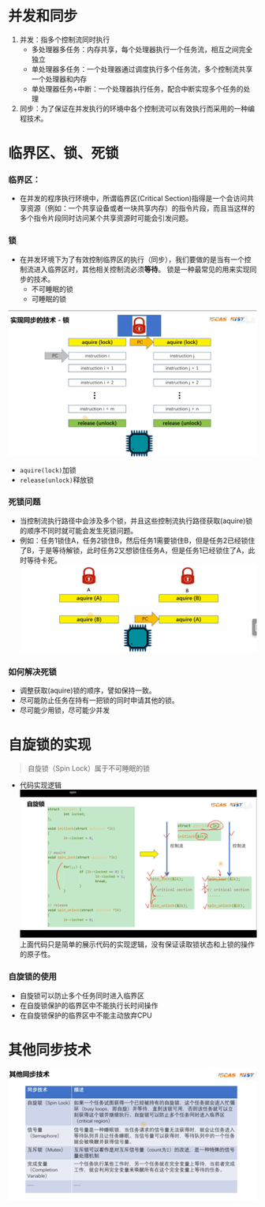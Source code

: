 # 并发和同步
1. 并发：指多个控制流同时执行
	- 多处理器多任务：内存共享，每个处理器执行一个任务流，相互之间完全独立
	- 单处理器多任务：一个处理器通过调度执行多个任务流，多个控制流共享一个处理器和内存
	- 单处理器任务+中断：一个处理器执行任务，配合中断实现多个任务的处理
2. 同步：为了保证在并发执行的环境中各个控制流可以有效执行而采用的一种编程技术。
# 临界区、锁、死锁
### 临界区：
- 在并发的程序执行环境中，所谓临界区(Critical Section)指得是一个会访问共享资源（例如：一个共享设备或者一块共享内存）的指令片段，而且当这样的多个指令片段同时访问某个共享资源时可能会引发问题。
### 锁
- 在并发环境下为了有效控制临界区的执行（同步），我们要做的是当有一个控制流进入临界区时，其他相关控制流必须**等待**。 锁是一种最常见的用来实现同步的技术。
	- 不可睡眠的锁
	- 可睡眠的锁

![](pic/pic2/Pasted%20image%2020230806131940.png)
- `aquire(lock)`加锁
- `release(unlock)`释放锁
### 死锁问题
- 当控制流执行路径中会涉及多个锁，并且这些控制流执行路径获取(aquire)锁的顺序不同时就可能会发生死锁问题。
- 例如：任务1锁住A，任务2锁住B，然后任务1需要锁住B，但是任务2已经锁住了B，于是等待解锁，此时任务2又想锁住任务A，但是任务1已经锁住了A，此时等待卡死。
![](pic/pic2/Pasted%20image%2020230806132543.png)
### 如何解决死锁
- 调整获取(aquire)锁的顺序，譬如保持一致。
- 尽可能防止任务在持有一把锁的同时申请其他的锁。
- 尽可能少用锁，尽可能少并发
# 自旋锁的实现
> 自旋锁（Spin Lock）属于不可睡眠的锁
- 代码实现逻辑
![](pic/pic2/Pasted%20image%2020230806140804.png)
上面代码只是简单的展示代码的实现逻辑，没有保证读取锁状态和上锁的操作的原子性。
### 自旋锁的使用
- 自旋锁可以防止多个任务同时进入临界区
- 在自旋锁保护的临界区中不能执行长时间操作
- 在自旋锁保护的临界区中不能主动放弃CPU
# 其他同步技术
![](pic/pic2/Pasted%20image%2020230806142503.png)
